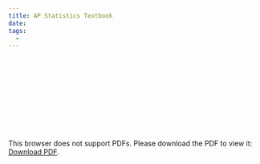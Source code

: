 ```yaml
---
title: AP Statistics Textbook
date:
tags:
  - 
---
```

<object data="http://www.josiahvanderkin.com/media/statsbook.pdf" type="application/pdf" width="700px" height="700px">
    <embed src="http://www.josiahvanderkin.com/media/statsbook.pdf">
        <p>This browser does not support PDFs. Please download the PDF to view it: <a href="http://www.josiahvanderkin.com/media/statsbook.pdf">Download PDF</a>.</p>
    </embed>
</object>
